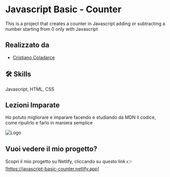 
# Javascript Basic - Counter

This is a project that creates a counter in Javascript adding or subtracting a number starting from 0 only with Javascript


## Realizzato da

- [Cristiano Coladarce](https://github.com/CrisFrontEnd)


## 🛠 Skills
Javascript, HTML, CSS


## Lezioni Imparate

Ho potuto migliorare e imparare facendo e studiando da MDN il codice, come ripulirlo e farlo in maniera semplice


![Logo](https://www.start2impact.it/wp-content/uploads/2022/08/cropped-Logo_University-09.png)


## Vuoi vedere il mio progetto?

Scopri il mio progetto su Netlify, cliccando su questo link 👉
[https://javascript-basic-counter.netlify.app]

